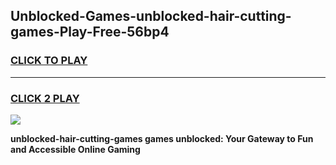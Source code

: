 
## Unblocked-Games-unblocked-hair-cutting-games-Play-Free-56bp4
<h3>
<a href="https://premium76.site?title=unblocked-hair-cutting-games&ref=23A">CLICK TO PLAY</a></h3>
<hr>

<h3>
<a href="https://premium76.site?title=unblocked-hair-cutting-games&ref=23A">CLICK 2 PLAY</a>
  
</h3>

<a href="https://premium76.site?title=unblocked-hair-cutting-games&ref=23A"><img src="https://clearcache.store/games.png"></a>


**unblocked-hair-cutting-games games unblocked: Your Gateway to Fun and Accessible Online Gaming**
